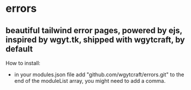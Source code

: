 # errors
## beautiful tailwind error pages, powered by ejs, inspired by wgyt.tk, shipped with wgytcraft, by default
How to install:
- in your modules.json file add "github.com/wgytcraft/errors.git" to the end of the moduleList array, you might need to add a comma.
